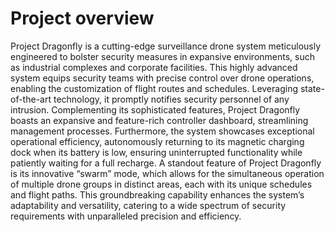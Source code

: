 # Project overview

Project Dragonfly is a cutting-edge surveillance drone system meticulously engineered to bolster security measures in expansive environments, such as industrial complexes and corporate facilities. This highly advanced system equips security teams with precise control over drone operations, enabling the customization of flight routes and schedules. Leveraging state-of-the-art technology, it promptly notifies security personnel of any intrusion. Complementing its sophisticated features, Project Dragonfly boasts an expansive and feature-rich controller dashboard, streamlining management processes. Furthermore, the system showcases exceptional operational efficiency, autonomously returning to its magnetic charging dock when its battery is low, ensuring uninterrupted functionality while patiently waiting for a full recharge.
A standout feature of Project Dragonfly is its innovative “swarm” mode, which allows for the simultaneous operation of multiple drone groups in distinct areas, each with its unique schedules and flight paths. This groundbreaking capability enhances the system’s adaptability and versatility, catering to a wide spectrum of security requirements with unparalleled precision and efficiency.
